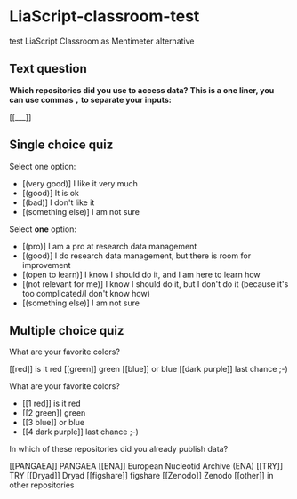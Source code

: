 <!--

language: en

author: Juliane Röder

comment: **NFDI4Biodversity Workshop Research Data Management at Biogeography & GfÖ AK Macroecology meeting Marburg 12-14 June 2024**

version: 1.0

-->

# LiaScript-classroom-test
test LiaScript Classroom as Mentimeter alternative

## Text question
**Which repositories did you use to access data?**
**This is a one liner, you can use commas `,` to separate your inputs:**

[[___]]


## Single choice quiz

Select one option:

- [(very good)]       I like it very much
- [(good)]            It is ok
- [(bad)]             I don't like it
- [(something else)]  I am not sure

Select **one** option:

- [(pro)]                   I am a pro at research data management
- [(good)]                  I do research data management, but there is room for improvement
- [(open to learn)]         I know I should do it, and I am here to learn how
- [(not relevant for me)]   I know I should do it, but I don't do it (because it's too complicated/I don't know how)
- [(something else)]        I am not sure

## Multiple choice quiz

What are your favorite colors?

[[red]]         is it red
[[green]]       green
[[blue]]        or blue
[[dark purple]] last chance ;-)

What are your favorite colors?

- [[1 red]]         is it red
- [[2 green]]       green
- [[3 blue]]        or blue
- [[4 dark purple]] last chance ;-)

In which of these repositories did you already publish data?

[[PANGAEA]]         PANGAEA
[[ENA]]             European Nucleotid Archive (ENA)
[[TRY]]             TRY
[[Dryad]]           Dryad
[[figshare]]        figshare
[[Zenodo]]          Zenodo
[[other]]           in other repositories


